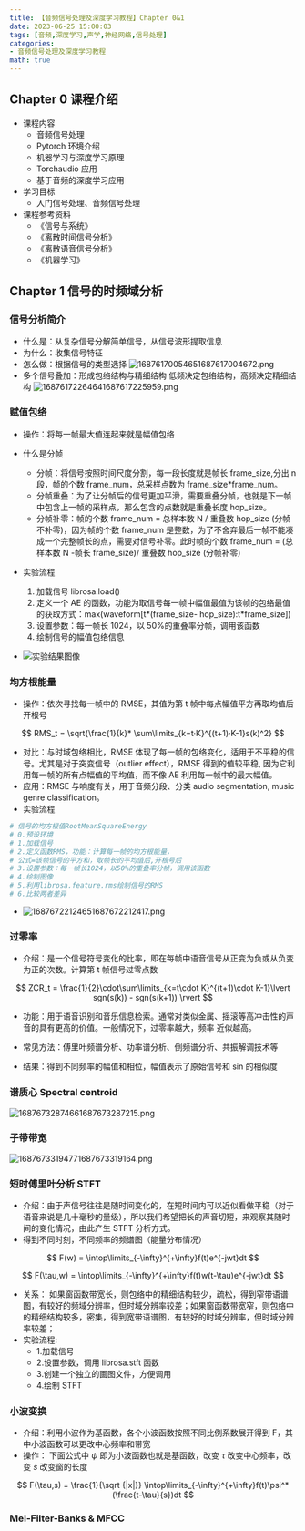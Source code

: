 ```yaml
---
title: 【音频信号处理及深度学习教程】Chapter 0&1
date: 2023-06-25 15:00:03
tags: [音频,深度学习,声学,神经网络,信号处理]
categories: 
- 音频信号处理及深度学习教程 
math: true
---
```

## Chapter 0 课程介绍
- 课程内容
	- 音频信号处理
	- Pytorch 环境介绍
	- 机器学习与深度学习原理
	- Torchaudio 应用
	- 基于音频的深度学习应用
- 学习目标
	- 入门信号处理、音频信号处理
- 课程参考资料
	- 《信号与系统》
	- 《离散时间信号分析》
	- 《离散语音信号分析》
	- 《机器学习》

<!--more-->
## Chapter 1 信号的时频域分析
### 信号分析简介
- 什么是：从复杂信号分解简单信号，从信号波形提取信息
- 为什么：收集信号特征
- 怎么做：根据信号的类型选择
![16876170054651687617004672.png](https://fastly.jsdelivr.net/gh/2incccc/MyTuTu@main/image/16876170054651687617004672.png) 
- 多个信号叠加：形成包络结构与精细结构
  低频决定包络结构，高频决定精细结构
![16876172264641687617225959.png](https://fastly.jsdelivr.net/gh/2incccc/MyTuTu@main/image/16876172264641687617225959.png)
### 赋值包络
- 操作：将每一帧最大值连起来就是幅值包络
- 什么是分帧
	- 分帧：将信号按照时间尺度分割，每一段长度就是帧长 frame_size,分出 n 段，帧的个数 frame_num，总采样点数为 frame_size\*frame_num。
	- 分帧重叠：为了让分帧后的信号更加平滑，需要重叠分帧，也就是下一帧中包含上一帧的采样点，那么包含的点数就是重叠长度 hop_size。
	- 分帧补零：帧的个数 frame_num = 总样本数 N / 重叠数 hop_size (分帧不补零)，因为帧的个数 frame_num 是整数，为了不舍弃最后一帧不能凑成一个完整帧长的点，需要对信号补零。此时帧的个数 frame_num = (总样本数 N -帧长 frame_size)/ 重叠数 hop_size (分帧补零)
- 实验流程
  1. 加载信号 librosa.load() 
  2. 定义一个 AE 的函数，功能为取信号每一帧中幅值最值为该帧的包络最值的获取方式：max(waveform[t*(frame_size-  hop_size):t*frame_size]) 
  3. 设置参数：每一帧长 1024，以 50%的重叠率分帧，调用该函数
  4. 绘制信号的幅值包络信息
 


-  ![实验结果图像](https://fastly.jsdelivr.net/gh/2incccc/MyTuTu@main/image/16876708683471687670866508.png)
### 均方根能量
- 操作：依次寻找每一帧中的 RMSE，其值为第 t 帧中每点幅值平方再取均值后开根号

$$
RMS_t = \sqrt{\frac{1}{k}* \sum\limits_{k=t·K}^{(t+1)·K-1}s(k)^2}
$$

- 对比：与时域包络相比，RMSE 体现了每一帧的包络变化，适用于不平稳的信号。尤其是对于突变信号（outlier effect），RMSE 得到的值较平稳, 因为它利用每一帧的所有点幅值的平均值，而不像 AE 利用每一帧中的最大幅值。
- 应用：RMSE 与响度有关，用于音频分段、分类 audio segmentation, music genre classification。
- 实验流程
```python
# 信号的均方根值RootMeanSquareEnergy
# 0.预设环境
# 1.加载信号
# 2.定义函数RMS，功能：计算每一帧的均方根能量，
# 公式=该帧信号的平方和，取帧长的平均值后,开根号后
# 3.设置参数：每一帧长1024，以50%的重叠率分帧，调用该函数
# 4.绘制图像
# 5.利用librosa.feature.rms绘制信号的RMS
# 6.比较两者差异
```
-  ![16876722124651687672212417.png](https://fastly.jsdelivr.net/gh/2incccc/MyTuTu@main/image/16876722124651687672212417.png)
### 过零率
- 介绍：是一个信号符号变化的比率，即在每帧中语音信号从正变为负或从负变为正的次数。计算第 t 帧信号过零点数

$$
ZCR_t = \frac{1}{2}\cdot\sum\limits_{k=t\cdot K}^{(t+1)\cdot K-1}\lvert sgn(s(k)) - sgn(s(k+1)) \rvert
$$

- 功能：用于语音识别和音乐信息检索。通常对类似金属、摇滚等高冲击性的声音的具有更高的价值。一般情况下，过零率越大，频率 近似越高。


- 常见方法：傅里叶频谱分析、功率谱分析、倒频谱分析、共振解调技术等
- 结果：得到不同频率的幅值和相位，幅值表示了原始信号和 sin 的相似度
### 谱质心 Spectral centroid
![16876732874661687673287215.png](https://fastly.jsdelivr.net/gh/2incccc/MyTuTu@main/image/16876732874661687673287215.png)
### 子带带宽
![16876733194771687673319164.png](https://fastly.jsdelivr.net/gh/2incccc/MyTuTu@main/image/16876733194771687673319164.png)
### 短时傅里叶分析 STFT
- 介绍：由于声信号往往是随时间变化的，在短时间内可以近似看做平稳（对于语音来说是几十毫秒的量级），所以我们希望把长的声音切短，来观察其随时间的变化情况，由此产生 STFT 分析方式。
- 得到不同时刻，不同频率的频谱图（能量分布情况）

$$
F(w) = \intop\limits_{-\infty}^{+\infty}f(t)e^{-jwt}dt
$$

$$
F(\tau,w) = \intop\limits_{-\infty}^{+\infty}f(t)w(t-\tau)e^{-jwt}dt
$$

- 关系：
  如果窗函数带宽长，则包络中的精细结构较少，疏松，得到窄带语谱图，有较好的频域分辨率，但时域分辨率较差；如果窗函数带宽窄，则包络中的精细结构较多，密集，得到宽带语谱图，有较好的时域分辨率，但时域分辨率较差；
- 实验流程:
	- 1.加载信号
	- 2.设置参数，调用 librosa.stft 函数
	- 3.创建一个独立的画图文件，方便调用
	- 4.绘制 STFT

### 小波变换
- 介绍：利用小波作为基函数，各个小波函数按照不同比例系数展开得到 F，其中小波函数可以更改中心频率和带宽
- 操作：
  下面公式中 $\psi$ 即为小波函数也就是基函数，改变 $\tau$ 改变中心频率，改变 $s$ 改变窗的长度

$$
F(\tau,s) = \frac{1}{\sqrt {|x|}} \intop\limits_{-\infty}^{+\infty}f(t)\psi^*(\frac{t-\tau}{s})dt
$$

### Mel-Filter-Banks & MFCC


